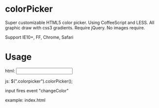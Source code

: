 colorPicker
===========

Super customizable HTML5 color picker.
Using CoffeeScript and LESS.
All graphic draw with css3 gradients.
Require jQuery.
No images require.

Support IE10+, FF, Chrome, Safari

Usage
===========
html:
<input class="colorpicker">

js:
$(".colorpicker").colorPicker();

input fires event "changeColor"

example: index.html

